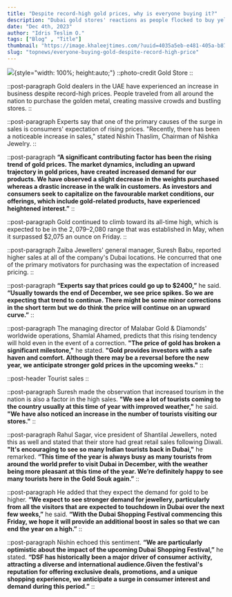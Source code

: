 ```yaml
---
title: "Despite record-high gold prices, why is everyone buying it?"
description: "Dubai gold stores' reactions as people flocked to buy yellow metal all across the country amid large crowds and busy shops"
date: "Dec 4th, 2023"
author: "Idris Teslim O."
tags: ["Blog" , "Title"]
thumbnail: "https://image.khaleejtimes.com/?uuid=4035a5eb-e481-405a-b870-9b492a8c879d&function=fit&type=preview&source=false&q=75&maxsize=1500&scaleup=0"
slug: "topnews/everyone-buying-gold-despite-record-high-price"
---
```


![](https://image.khaleejtimes.com/?uuid=4035a5eb-e481-405a-b870-9b492a8c879d&function=fit&type=preview&source=false&q=75&maxsize=1500&scaleup=0){style="width: 100%; height:auto;"}
::photo-credit
Gold Store
::

<!-- SECTION -->
::post-paragraph
Gold dealers in the UAE have experienced an increase in business despite record-high prices. People traveled from all around the nation to purchase the golden metal, creating massive crowds and bustling stores.
::

::post-paragraph
Experts say that one of the primary causes of the surge in sales is consumers' expectation of rising prices. "Recently, there has been a noticeable increase in sales," stated Nishin Thaslim, Chairman of Nishka Jewelry.
::

::post-paragraph
**“A significant contributing factor has been the rising trend of gold prices. The market dynamics, including an upward trajectory in gold prices, have created increased demand for our products. We have observed a slight decrease in the weights purchased whereas a drastic increase in the walk in customers. As investors and consumers seek to capitalize on the favourable market conditions, our offerings, which include gold-related products, have experienced heightened interest.”**
::

::post-paragraph
Gold continued to climb toward its all-time high, which is expected to be in the $2,079–$2,080 range that was established in May, when it surpassed $2,075 an ounce on Friday.
::

::post-paragraph
Zaiba Jewellers' general manager, Suresh Babu, reported higher sales at all of the company's Dubai locations. He concurred that one of the primary motivators for purchasing was the expectation of increased pricing. 
::

::post-paragraph
**“Experts say that prices could go up to $2400,”** he said. **“Usually towards the end of December, we see price spikes. So we are expecting that trend to continue. There might be some minor corrections in the short term but we do think the price will continue on an upward curve.”**
::

::post-paragraph
The managing director of Malabar Gold & Diamonds' worldwide operations, Shamlal Ahamed, predicts that this rising tendency will hold even in the event of a correction. **"The price of gold has broken a significant milestone,"** he stated. **"Gold provides investors with a safe haven and comfort. Although there may be a reversal before the new year, we anticipate stronger gold prices in the upcoming weeks."**
::

::post-header
Tourist sales
::

::post-paragraph
Suresh made the observation that increased tourism in the nation is also a factor in the high sales. **"We see a lot of tourists coming to the country usually at this time of year with improved weather,"** he said. **"We have also noticed an increase in the number of tourists visiting our stores."**
::

::post-paragraph
Rahul Sagar, vice president of Shantilal Jewellers, noted this as well and stated that their store had great retail sales following Diwali. **"It's encouraging to see so many Indian tourists back in Dubai,"** he remarked. **“This time of the year is always busy as many tourists from around the world prefer to visit Dubai in December, with the weather being more pleasant at this time of the year. We’re definitely happy to see many tourists here in the Gold Souk again.”**
::

::post-paragraph
He added that they expect the demand for gold to be higher. **“We expect to see stronger demand for jewellery, particularly from all the visitors that are expected to touchdown in Dubai over the next few weeks,”** he said. **“With the Dubai Shopping Festival commencing this Friday, we hope it will provide an additional boost in sales so that we can end the year on a high.”**
::

::post-paragraph
Nishin echoed this sentiment. **“We are particularly optimistic about the impact of the upcoming Dubai Shopping Festival,”** he stated. **“DSF has historically been a major driver of consumer activity, attracting a diverse and international audience.Given the festival's reputation for offering exclusive deals, promotions, and a unique shopping experience, we anticipate a surge in consumer interest and demand during this period.”**
::